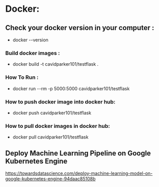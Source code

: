 # Docker: 

## Check your docker version in your computer :
- docker --version

### Build docker images :
- docker build -t cavidparker101/testflask .
### How To Run :
- docker run --rm -p 5000:5000 cavidparker101/testflask
### How to push docker image into docker hub:
- docker push cavidparker101/testflask
### How to pull docker images in docker hub:
- docker pull cavidparker101/testflask


## Deploy Machine Learning Pipeline on Google Kubernetes Engine
https://towardsdatascience.com/deploy-machine-learning-model-on-google-kubernetes-engine-94daac85108b
